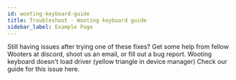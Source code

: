 ```yaml
---
id: wooting-keyboard-guide
title: Troubleshoot - Wooting keyboard guide
sidebar_label: Example Page
---
```


Still having issues after trying one of these fixes? Get some help from fellow Wooters at discord, shoot us an email, or fill out a bug report.
Wooting keyboard doesn't load driver (yellow triangle in device manager)
Check our guide for this issue here.
